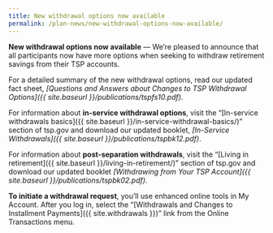 ```yaml
---
title: New withdrawal options now available
permalink: /plan-news/new-withdrawal-options-now-available/
---
```

**New withdrawal options now available** &#8212; We’re pleased to announce that all participants now have more options when seeking to withdraw retirement savings from their TSP accounts.

For a detailed summary of the new withdrawal options, read our updated fact sheet, _[Questions and Answers about Changes to TSP Withdrawal Options]({{ site.baseurl }}/publications/tspfs10.pdf)_.

For information about **in-service withdrawal options**, visit the “[In-service withdrawals basics]({{ site.baseurl }}/in-service-withdrawal-basics/)” section of tsp.gov and download our updated booklet, _[In-Service Withdrawals]({{ site.baseurl }}/publications/tspbk12.pdf)_.

For information about **post-separation withdrawals**, visit the “[Living in retirement]({{ site.baseurl }}/living-in-retirement/)” section of tsp.gov and download our updated booklet _[Withdrawing from Your TSP Account]({{ site.baseurl }}/publications/tspbk02.pdf)_.

**To initiate a withdrawal request**, you’ll use enhanced online tools in My Account. After you log in, select the “[Withdrawals and Changes to Installment Payments]({{ site.withdrawals }})” link from the Online Transactions menu.
